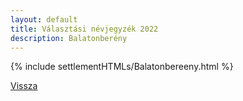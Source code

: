 ```yaml
---
layout: default
title: Választási névjegyzék 2022
description: Balatonberény
---
```


{% include settlementHTMLs/Balatonbereeny.html %}

[Vissza](./)
